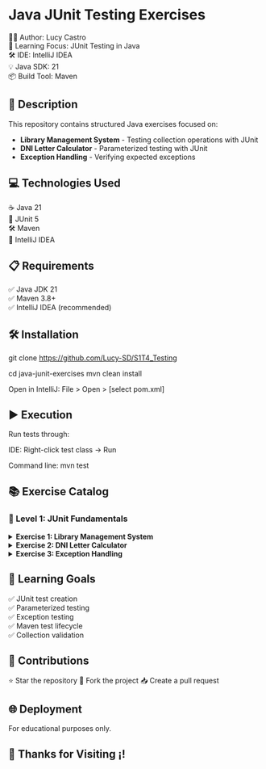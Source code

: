 # Java JUnit Testing Exercises

👨‍💻 Author: Lucy Castro  
🧠 Learning Focus: JUnit Testing in Java  
🛠️ IDE: IntelliJ IDEA  
💡 Java SDK: 21  
📦 Build Tool: Maven  

## 📄 Description
This repository contains structured Java exercises focused on:

- **Library Management System** - Testing collection operations with JUnit  
- **DNI Letter Calculator** - Parameterized testing with JUnit  
- **Exception Handling** - Verifying expected exceptions  

## 💻 Technologies Used
☕ Java 21  
🧪 JUnit 5  
🛠️ Maven  
🧠 IntelliJ IDEA  

## 📋 Requirements
✅ Java JDK 21  
✅ Maven 3.8+  
✅ IntelliJ IDEA (recommended)  

## 🛠️ Installation

git clone https://github.com/Lucy-SD/S1T4_Testing

cd java-junit-exercises
mvn clean install

Open in IntelliJ:
File > Open > [select pom.xml]

## ▶️ Execution
Run tests through:

IDE: Right-click test class → Run

Command line: mvn test

## 📚 Exercise Catalog
### 📂 Level 1: JUnit Fundamentals

<details> <summary><b>Exercise 1: Library Management System</b></summary>


Create a Java class that manages a collection of books in a library. The class should allow you to add books, retrieve the list of books, get a specific book by its position, add a book at a specific position, and remove a book by title.

It implements the following functionalities:

The class must allow books to be added to the collection.
The complete list of books must be able to be retrieved
It should be possible to obtain the title of a book given a position.
It should be possible to add a book at a specific position.
It should be possible to delete a book by title.
Verify its correct operation with JUnit:

They verify that the book list is not null after creating a new object.
They confirm that the list is of expected size after inserting multiple books.
They ensure that the list contains a specific book in its correct position.
They verify that there are no duplicate book titles in the list.
They prove that the title of a book can be retrieved given a specific position.
They ensure that adding a book correctly modifies the list.
They confirm that removing a book decreases the size of the list.
They verify that the list remains alphabetically sorted after adding or removing a book.


</details>

<details> <summary><b>Exercise 2: DNI Letter Calculator</b></summary>

  
Create a class called CalculoDni that calculates the letter of the DNI when receiving the number as a parameter.
Create a jUnit class that verifies its correct operation, parameterizing it so that the test receives a wide spectrum of data and validates whether the calculation is correct for 10 predefined ID numbers.


</details>

<details> <summary><b>Exercise 3: Exception Handling</b></summary>

  
Create a class with a method that throws an ArrayIndexOutOfBoundsException.
Verify its correct operation with a jUnit test


</details>

## 🎯 Learning Goals
✅ JUnit test creation  
✅ Parameterized testing  
✅ Exception testing  
✅ Maven test lifecycle  
✅ Collection validation  

## 🤝 Contributions
⭐ Star the repository
🍴 Fork the project
📥 Create a pull request

## 🌐 Deployment
For educational purposes only.

## 🚀 Thanks for Visiting ¡!

